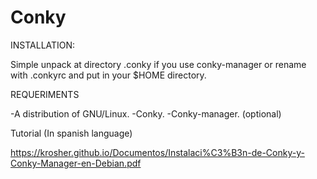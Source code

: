 # Conky

INSTALLATION:

Simple unpack at directory .conky if you use conky-manager or rename with .conkyrc and put in your $HOME directory.

REQUERIMENTS

-A distribution of GNU/Linux.
-Conky.
-Conky-manager. (optional)

Tutorial (In spanish language)

https://krosher.github.io/Documentos/Instalaci%C3%B3n-de-Conky-y-Conky-Manager-en-Debian.pdf
